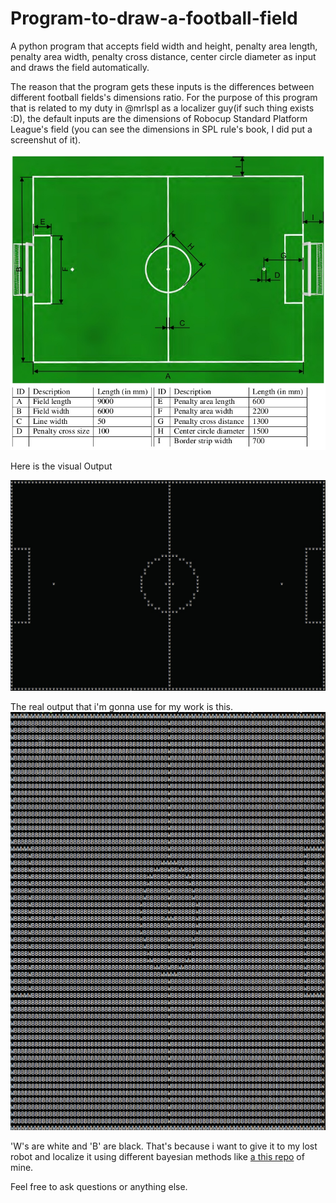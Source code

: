 # Program-to-draw-a-football-field
A python program that accepts field width and height, penalty area length, penalty area width, penalty cross distance, center circle diameter as input and draws the field automatically.

The reason that the program gets these inputs is the differences between different football fields's dimensions ratio.
For the purpose of this program that is related to my duty in @mrlspl as a localizer guy(if such thing exists :D), the default inputs are the dimensions of Robocup Standard Platform League's field (you can see the dimensions in SPL rule's book, I did put a screenshut of it).


![Alt text](readmePics/SPLField.jpg?raw=true "SPL Field")

 Here is the visual Output

![Alt text](readmePics/beautifiedField.jpg?raw=true "Beautified Field")

The real output that i'm gonna use for my work is this.
![Alt text](readmePics/realField.jpg?raw=true "Real Field")

'W's are white and 'B' are black.
That's because i want to give it to my lost robot and localize it using different bayesian methods like 
[a this repo](https://github.com/amirhakimnejad/Histogram-filter-for-robot-localization) of mine.


Feel free to ask questions or anything else.
